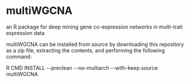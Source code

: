 # multiWGCNA
an R package for deep mining gene co-expression networks in multi-trait expression data


multiWGCNA can be installed from source by downloading this repository as a zip file, extracting the contents, and performing the following command:

R CMD INSTALL --preclean --no-multiarch --with-keep.source multiWGCNA
